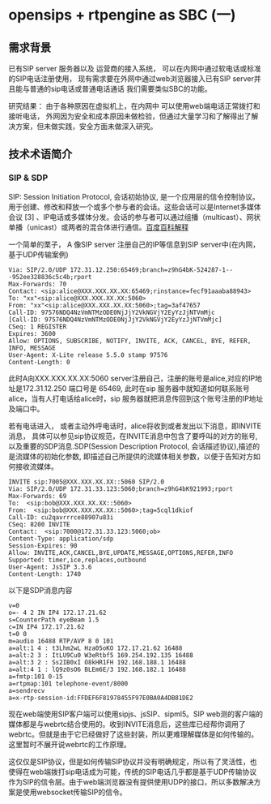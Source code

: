 # opensips + rtpengine as SBC (一)

## 需求背景
已有SIP server 服务器以及 运营商的接入系统， 可以在内网中通过软电话或标准的SIP电话注册使用， 现有需求要在外网中通过web浏览器接入已有SIP server并且能与普通的sip电话或普通电话通话 我们需要类似SBC的功能。

研究结果： 由于各种原因在虚拟机上，在内网中 可以使用web端电话正常拨打和接听电话， 外网因为安全和成本原因未做检验，但通过大量学习和了解得出了解决方案，但未做实践，安全方面未做深入研究。

## 技术术语简介

### SIP & SDP

SIP: Session Initiation Protocol, 会话初始协议, 是一个应用层的信令控制协议。用于创建、修改和释放一个或多个参与者的会话。这些会话可以是Internet多媒体会议 [3]  、IP电话或多媒体分发。会话的参与者可以通过组播（multicast）、网状单播（unicast）或两者的混合体进行通信。[百度百科解释](https://baike.baidu.com/item/SIP/33921?fromtitle=SIP%E5%8D%8F%E8%AE%AE&fromid=1179615)

一个简单的栗子， A 像SIP server 注册自己的IP等信息到SIP server中(在内网，基于UDP传输案例)

```
Via: SIP/2.0/UDP 172.31.12.250:65469;branch=z9hG4bK-524287-1---952ee328836c5c4b;rport
Max-Forwards: 70
Contact: <sip:alice@XXX.XXX.XX.XX:65469;rinstance=fecf91aaaba88943>
To: "xx"<sip:alice@XXX.XXX.XX.XX:5060>
From: "xx"<sip:alice@XXX.XXX.XX.XX:5060>;tag=3af47657
Call-ID: 97576NDQ4NzVmNTMzODE0NjJjY2VkNGVjY2EyYzJjNTVmMjc
[Call-ID: 97576NDQ4NzVmNTMzODE0NjJjY2VkNGVjY2EyYzJjNTVmMjc]
CSeq: 1 REGISTER
Expires: 3600
Allow: OPTIONS, SUBSCRIBE, NOTIFY, INVITE, ACK, CANCEL, BYE, REFER, INFO, MESSAGE
User-Agent: X-Lite release 5.5.0 stamp 97576
Content-Length: 0
```
此时A向XXX.XXX.XX.XX:5060 server注册自己，注册的账号是alice,对应的IP地址是172.31.12.250 端口号是 65469, 此时在sip 服务器中就知道如何联系账号alice，当有人打电话给alice时，sip 服务器就把消息传回到这个账号注册的IP地址及端口中。


若有电话进入， 或者主动外呼电话时，alice将收到或者发出以下消息，即INVITE消息， 具体可以参见sip协议规范，在INVITE消息中包含了要呼叫的对方的账号,以及重要的SDP消息.SDP(Session Description Protocol, 会话描述协议),描述的是流媒体的初始化参数, 即描述自己所提供的流媒体相关参数，以便于告知对方如何接收流媒体。

```
INVITE sip:7005@XXX.XXX.XX.XX::5060 SIP/2.0
Via: SIP/2.0/UDP 172.31.33.123:5060;branch=z9hG4bK921993;rport
Max-Forwards: 69
To:  <sip:bob@XXX.XXX.XX.XX::5060>
From:  <sip:bob@XXX.XXX.XX.XX::5060>;tag=5cql1dkiof
Call-ID: cu2qavrrrce88907u83i
CSeq: 8200 INVITE
Contact:  <sip:7000@172.31.33.123:5060;ob>
Content-Type: application/sdp
Session-Expires: 90
Allow: INVITE,ACK,CANCEL,BYE,UPDATE,MESSAGE,OPTIONS,REFER,INFO
Supported: timer,ice,replaces,outbound
User-Agent: JsSIP 3.3.6
Content-Length: 1740
```

以下是SDP消息内容

```
v=0
o=- 4 2 IN IP4 172.17.21.62
s=CounterPath eyeBeam 1.5
c=IN IP4 172.17.21.62
t=0 0
m=audio 16488 RTP/AVP 8 0 101
a=alt:1 4 : t3Lhm2wL Hza05oKO 172.17.21.62 16488
a=alt:2 3 : ItLU9Cu0 W3eRtbf5 169.254.192.135 16488
a=alt:3 2 : Ss2IB0xI O8kHR1FH 192.168.188.1 16488
a=alt:4 1 : lQ9z0sO6 BLEm6E/3 192.168.182.1 16488
a=fmtp:101 0-15
a=rtpmap:101 telephone-event/8000
a=sendrecv
a=x-rtp-session-id:FFDEF6F81978455F97E0BA0A4DB81DE2
```
现在web端使用SIP客户端可以使用sipjs、jsSIP、sipml5。SIP web测的客户端的媒体都是与webrtc结合使用的。收到INVITE消息后，这些库已经帮你调用了webrtc。但就是由于它已经做好了这些封装，所以更难理解媒体是如何传输的。这里暂时不展开说webrtc的工作原理。

这仅仅是SIP协议，但是如何传输SIP协议并没有明确规定，所以有了灵活性，也使得在web端拨打sip电话成为可能，传统的SIP电话几乎都是基于UDP传输协议作为SIP的信令层。由于web端浏览器没有提供使用UDP的接口，所以多数解决方案是使用websocket传输SIP的信令。